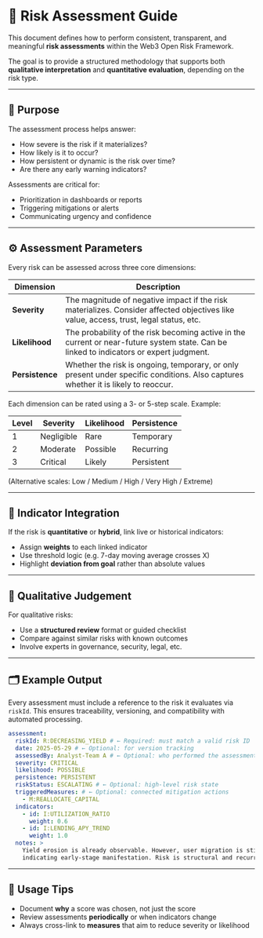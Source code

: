 # 🥮 Risk Assessment Guide

This document defines how to perform consistent, transparent, and meaningful **risk assessments** within the Web3 Open Risk Framework.

The goal is to provide a structured methodology that supports both **qualitative interpretation** and **quantitative evaluation**, depending on the risk type.

---

## 🌟 Purpose

The assessment process helps answer:

- How severe is the risk if it materializes?
- How likely is it to occur?
- How persistent or dynamic is the risk over time?
- Are there any early warning indicators?

Assessments are critical for:

- Prioritization in dashboards or reports
- Triggering mitigations or alerts
- Communicating urgency and confidence

---

## ⚙️ Assessment Parameters

Every risk can be assessed across three core dimensions:

| Dimension       | Description                                                                                                                             |
| --------------- | --------------------------------------------------------------------------------------------------------------------------------------- |
| **Severity**    | The magnitude of negative impact if the risk materializes. Consider affected objectives like value, access, trust, legal status, etc.   |
| **Likelihood**  | The probability of the risk becoming active in the current or near-future system state. Can be linked to indicators or expert judgment. |
| **Persistence** | Whether the risk is ongoing, temporary, or only present under specific conditions. Also captures whether it is likely to reoccur.       |

Each dimension can be rated using a 3- or 5-step scale. Example:

| Level | Severity   | Likelihood | Persistence |
| ----- | ---------- | ---------- | ----------- |
| 1     | Negligible | Rare       | Temporary   |
| 2     | Moderate   | Possible   | Recurring   |
| 3     | Critical   | Likely     | Persistent  |

(Alternative scales: Low / Medium / High / Very High / Extreme)

---

## 🔁 Indicator Integration

If the risk is **quantitative** or **hybrid**, link live or historical indicators:

- Assign **weights** to each linked indicator
- Use threshold logic (e.g. 7-day moving average crosses X)
- Highlight **deviation from goal** rather than absolute values

---

## 🧠 Qualitative Judgement

For qualitative risks:

- Use a **structured review** format or guided checklist
- Compare against similar risks with known outcomes
- Involve experts in governance, security, legal, etc.

---

## 🗂️ Example Output

Every assessment must include a reference to the risk it evaluates via `riskId`.
This ensures traceability, versioning, and compatibility with automated processing.

```yaml
assessment:
  riskId: R:DECREASING_YIELD # ← Required: must match a valid risk ID
  date: 2025-05-29 # ← Optional: for version tracking
  assessedBy: Analyst-Team A # ← Optional: who performed the assessment
  severity: CRITICAL
  likelihood: POSSIBLE
  persistence: PERSISTENT
  riskStatus: ESCALATING # ← Optional: high-level risk state
  triggeredMeasures: # ← Optional: connected mitigation actions
    - M:REALLOCATE_CAPITAL
  indicators:
    - id: I:UTILIZATION_RATIO
      weight: 0.6
    - id: I:LENDING_APY_TREND
      weight: 1.0
  notes: >
    Yield erosion is already observable. However, user migration is still low,
    indicating early-stage manifestation. Risk is structural and recurring.
```

---

## 📌 Usage Tips

- Document **why** a score was chosen, not just the score
- Review assessments **periodically** or when indicators change
- Always cross-link to **measures** that aim to reduce severity or likelihood
